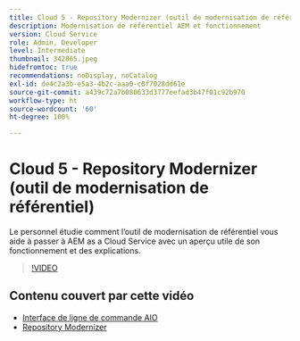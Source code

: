 ```yaml
---
title: Cloud 5 - Repository Modernizer (outil de modernisation de référentiel)
description: Modernisation de référentiel AEM et fonctionnement
version: Cloud Service
role: Admin, Developer
level: Intermediate
thumbnail: 342865.jpeg
hidefromtoc: true
recommendations: noDisplay, noCatalog
exl-id: de4c2a3b-e5a3-4b2c-aaa0-c0f7028dd61e
source-git-commit: a439c72a7b080633d3777eefad3b47f01c92b970
workflow-type: ht
source-wordcount: '60'
ht-degree: 100%

---
```


# Cloud 5 - Repository Modernizer (outil de modernisation de référentiel)

Le personnel étudie comment l’outil de modernisation de référentiel vous aide à passer à AEM as a Cloud Service avec un aperçu utile de son fonctionnement et des explications.

>[!VIDEO](https://video.tv.adobe.com/v/342865?quality=12&learn=on)

## Contenu couvert par cette vidéo

+ [Interface de ligne de commande AIO](https://github.com/adobe/aio-cli-plugin-aem-cloud-service-migration)
+ [Repository Modernizer](https://github.com/adobe/aem-cloud-service-source-migration/tree/master/packages/repository-modernizer)
